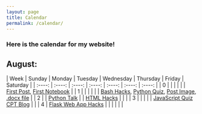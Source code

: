 ```yaml
---
layout: page
title: Calendar
permalink: /calendar/
---
```


### Here is the calendar for my website!

## August:

| Week | Sunday | Monday | Tuesday | Wednesday | Thursday | Friday | Saturday |
| :----: | :----: | :----: | :----: | :----: | :----: | :----: |
| 0 | | | | | | [First Post](https://raisinbran25.github.io/csp2/week0/2022/08/21/first-post.html), [First Notebook](https://raisinbran25.github.io/csp2/week0/2022/08/21/jupyter-notebook.html) |
| 1 | | | | | | [Bash Hacks](https://raisinbran25.github.io/csp2/week1/2022/08/28/bash-hacks.html), [Python Quiz](https://raisinbran25.github.io/csp2/week1/2022/08/28/quiz.html), [Post Image](https://raisinbran25.github.io/csp2/2022/08/28/picture.html), [.docx file](https://raisinbran25.github.io/csp2/2022/08/28/picture.html) |
| 2 | | [Python Talk](https://raisinbran25.github.io/csp2/week2/2022/08/30/python-talk.html) | | [HTML Hacks](https://raisinbran25.github.io/csp2/week2/2022/09/01/html-hack.html) | | |
| 3 | | | | | [JavaScript Quiz](https://raisinbran25.github.io/csp2/week3/2022/09/09/js-quiz.html) [CPT Blog](https://raisinbran25.github.io/csp2/week3/2022/09/09/cpt-blog.html) | |
| 4 | [Flask Web App Hacks](https://raisinbran25.github.io/csp2/week4/2022/09/12/flask-web-app.html) | | | | | |
